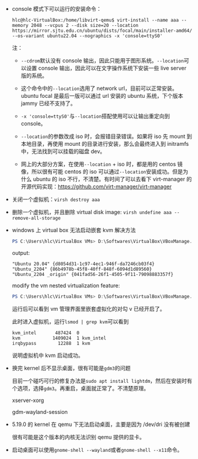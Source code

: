 * console 模式下可以运行的安装命令：

    ```
    hlc@hlc-VirtualBox:/home/libvirt-qemu$ virt-install --name aaa --memory 2048 --vcpus 2 --disk size=20 --location https://mirror.sjtu.edu.cn/ubuntu/dists/focal/main/installer-amd64/ --os-variant ubuntu22.04 --nographics -x 'console=ttyS0'
    ```

    注：

    * `--cdrom`默认没有 console 输出，因此只能用于图形系统。`--location`可以设置 console 输出，因此可以在文字操作系统下安装一些 live server 版的系统。

    * 这个命令中的`--location`选用了 network url，目前可以正常安装。ubuntu focal 是最后一版可以通过 url 安装的 ubuntu 系统，下个版本 jammy 已经不支持了。

    * `-x 'console=ttyS0'`与`--location`搭配使用可以让输出重定向到 console。

    * `--location`的参数改成 iso 时，会报错目录错误。如果将 iso 先 mount 到本地目录，再使用 mount 的目录进行安装，那么会最终进入到 initramfs 中，无法找到可以挂载的磁盘 dev。

    * 网上的大部分方案，在使用`--location` + iso 时，都是用的 centos 镜像，所以很有可能 centos 的 iso 可以通过`--location`安装成功。但是为什么 ubuntu 的 iso 不行，不清楚。有时间了可以去看下 virt-manager 的开源代码实现：<https://github.com/virt-manager/virt-manager>

* 关闭一个虚拟机：`virsh destroy aaa`

* 删除一个虚拟机，并且删除 virtual disk image: `virsh undefine aaa --remove-all-storage`

* windows 上 virtual box 无法启动嵌套 kvm 解决方法

    ```powershell
    PS C:\Users\hlc\VirtualBox VMs> D:\Softwares\VirtualBox\VBoxManage.exe list vms
    ```

    output:

    ```
    "Ubuntu 20.04" {d8054d31-1c97-4ec1-946f-da7246cb03f4}
    "Ubuntu_2204" {86b4978b-45f8-40ff-848f-6094d1d89560}
    "Ubuntu_2204 _origin" {041fad56-26f1-4505-9f11-79098883357f}
    ```

    modify the vm nested virtualization feature:

    ```powershell
    PS C:\Users\hlc\VirtualBox VMs> D:\Softwares\VirtualBox\VBoxManage.exe modifyvm "Ubuntu_2204 _origin" --nested-hw-virt on
    ```

    运行后可以看到 vm 管理界面里嵌套虚拟化的对勾 v 已经开启了。

    此时进入虚拟机，运行`lsmod | grep kvm`可以看到

    ```
    kvm_intel       487424  0
    kvm            1409024  1 kvm_intel
    irqbypass        12288  1 kvm
    ```

    说明虚拟机中 kvm 启动成功。

* 换完 kernel 后不显示桌面，很有可能是`gdm3`的问题

    目前一个碰巧可行的修复办法是`sudo apt install lightdm`，然后在安装时有个选项，选择`gdm3`。再重启，桌面就正常了。不清楚原理。

    xserver-xorg

    gdm-wayland-session

* 5.19.0 的 kernel 在 qemu 下无法启动桌面，主要是因为 /dev/dri 没有被创建

    很有可能是这个版本的内核无法识别 qemu 提供的显卡。

* 启动桌面可以使用`gnome-shell --wayland`或者`gnome-shell --x11`命令。